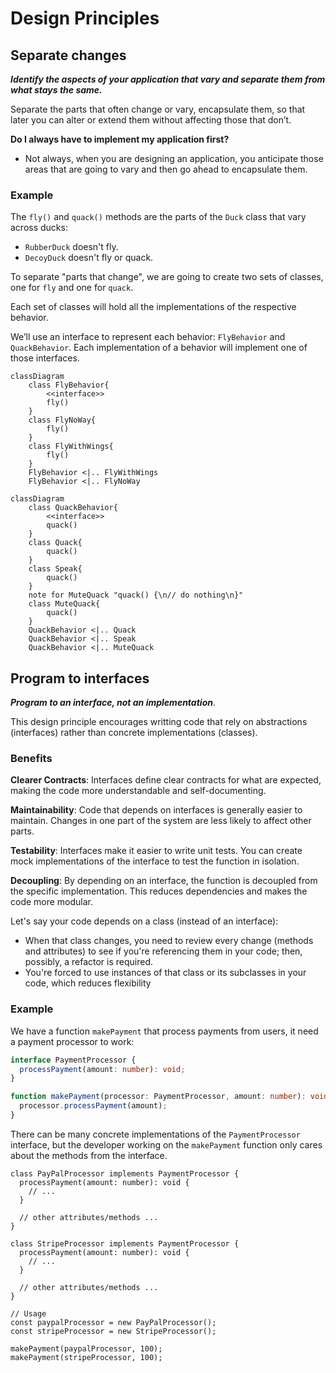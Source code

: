 # Design Principles

## Separate changes

***Identify the aspects of your application that vary and separate
them from what stays the same.***

Separate the parts that often change or vary, encapsulate them, so that later you can alter or extend them without affecting those that don’t.

**Do I always have to implement my application first?**
- Not always, when you are designing an application, you anticipate those areas that are going to vary and then go ahead to encapsulate them.

### Example

The `fly()` and `quack()` methods are the parts of the `Duck` class that vary across ducks:
- `RubberDuck` doesn't fly.
- `DecoyDuck` doesn't fly or quack.

To separate "parts that change", we are going to create two sets of classes, one for `fly` and one for `quack`.

Each set of classes will hold all the implementations of the respective behavior.

We’ll use an interface to represent each behavior: `FlyBehavior` and `QuackBehavior`. Each implementation of a behavior will implement one of those interfaces.

```mermaid
classDiagram
    class FlyBehavior{
        <<interface>>
        fly()
    }
    class FlyNoWay{
        fly()
    }
    class FlyWithWings{
        fly()
    }
    FlyBehavior <|.. FlyWithWings
    FlyBehavior <|.. FlyNoWay
```

```mermaid
classDiagram
    class QuackBehavior{
        <<interface>>
        quack()
    }
    class Quack{
        quack()
    }
    class Speak{
        quack()
    }
    note for MuteQuack "quack() {\n// do nothing\n}"
    class MuteQuack{
        quack()
    }
    QuackBehavior <|.. Quack
    QuackBehavior <|.. Speak
    QuackBehavior <|.. MuteQuack
```


## Program to interfaces

***Program to an interface, not an implementation***.

This design principle encourages writting code that rely on abstractions (interfaces) rather than concrete implementations (classes).

### Benefits

**Clearer Contracts**: Interfaces define clear contracts for what are expected, making the code more understandable and self-documenting.

**Maintainability**: Code that depends on interfaces is generally easier to maintain. Changes in one part of the system are less likely to affect other parts.

**Testability**: Interfaces make it easier to write unit tests. You can create mock implementations of the interface to test the function in isolation.

**Decoupling**: By depending on an interface, the function is decoupled from the specific implementation. This reduces dependencies and makes the code more modular.

Let's say your code depends on a class (instead of an interface):
- When that class changes, you need to review every change (methods and attributes) to see if you're referencing them in your code; then, possibly, a refactor is required.
- You're forced to use instances of that class or its subclasses in your code, which reduces flexibility

### Example

We have a function `makePayment` that process payments from users, it need a payment processor to work:
```ts
interface PaymentProcessor {
  processPayment(amount: number): void;
}

function makePayment(processor: PaymentProcessor, amount: number): void {
  processor.processPayment(amount);
}
```

There can be many concrete implementations of the `PaymentProcessor` interface, but the developer working on the `makePayment` function only cares about the methods from the interface.
```tsx
class PayPalProcessor implements PaymentProcessor {
  processPayment(amount: number): void {
    // ...
  }

  // other attributes/methods ...
}

class StripeProcessor implements PaymentProcessor {
  processPayment(amount: number): void {
    // ...
  }

  // other attributes/methods ...
}

// Usage
const paypalProcessor = new PayPalProcessor();
const stripeProcessor = new StripeProcessor();

makePayment(paypalProcessor, 100);
makePayment(stripeProcessor, 100);
```
